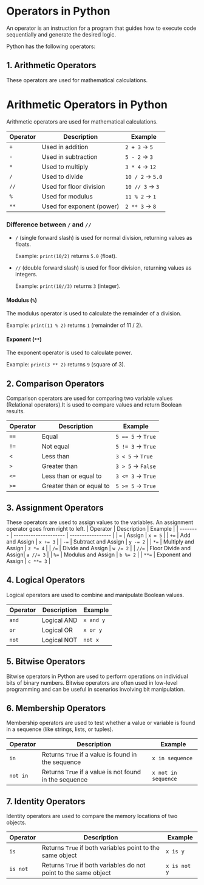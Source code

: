 # Operators in Python

An operator is an instruction for a program that guides how to execute code sequentially and generate the desired logic.

Python has the following operators:

## 1. Arithmetic Operators

These operators are used for mathematical calculations.

# Arithmetic Operators in Python

Arithmetic operators are used for mathematical calculations.

| Operator | Description                | Example                   |
| -------- | -------------------------- | ------------------------- |
| `+`      | Used in addition           | `2 + 3` → `5`             |
| `-`      | Used in subtraction        | `5 - 2` → `3`             |
| `*`      | Used to multiply           | `3 * 4` → `12`            |
| `/`      | Used to divide             | `10 / 2` → `5.0`          |
| `//`     | Used for floor division    | `10 // 3` → `3`           |
| `%`      | Used for modulus           | `11 % 2` → `1`            |
| `**`     | Used for exponent (power)  | `2 ** 3` → `8`            |

### Difference between `/` and `//`

- `/` (single forward slash) is used for normal division, returning values as floats.
  
  Example: `print(10/2)` returns `5.0` (float).

- `//` (double forward slash) is used for floor division, returning values as integers.
  
  Example: `print(10//3)` returns `3` (integer).

#### Modulus (`%`)

The modulus operator is used to calculate the remainder of a division.

Example: `print(11 % 2)` returns `1` (remainder of 11 / 2).

#### Exponent (`**`)

The exponent operator is used to calculate power.

Example: `print(3 ** 2)` returns `9` (square of 3).



## 2. Comparison Operators

Comparison operators are used for comparing two variable values (Relational operators).It is used to compare values and return Boolean results.

| Operator | Description             | Example         |
| -------- | ----------------------- | --------------- |
| `==`     | Equal                   | `5 == 5` → `True`|
| `!=`     | Not equal               | `5 != 3` → `True`|
| `<`      | Less than               | `3 < 5` → `True` |
| `>`      | Greater than            | `3 > 5` → `False`|
| `<=`     | Less than or equal to   | `3 <= 3` → `True`|
| `>=`     | Greater than or equal to| `5 >= 5` → `True`|



## 3. Assignment Operators
These operators are used to assign values to the variables. An assignment operator goes from right to left.
| Operator | Description           | Example           |
| -------- | --------------------- | ----------------- |
| `=`      | Assign                | `x = 5`           |
| `+=`     | Add and Assign        | `x += 3`          |
| `-=`     | Subtract and Assign   | `y -= 2`          |
| `*=`     | Multiply and Assign   | `z *= 4`          |
| `/=`     | Divide and Assign     | `w /= 2`          |
| `//=`    | Floor Divide and Assign| `a //= 3`        |
| `%=`     | Modulus and Assign    | `b %= 2`          |
| `**=`    | Exponent and Assign   | `c **= 3`         |


## 4. Logical Operators
Logical operators are used to combine and manipulate Boolean values.

| Operator | Description       | Example             |
| -------- | ----------------- | ------------------- |
| `and`    | Logical AND       | `x and y`           |
| `or`     | Logical OR        | `x or y`            |
| `not`    | Logical NOT       | `not x`             |


## 5. Bitwise Operators
Bitwise operators in Python are used to perform operations on individual bits of binary numbers. Bitwise operators are often used in low-level programming and can be useful in scenarios involving bit manipulation.

## 6. Membership Operators
Membership operators are used to test whether a value or variable is found in a sequence (like strings, lists, or tuples).

| Operator | Description            | Example                |
| -------- | ---------------------- | ---------------------- |
| `in`     | Returns `True` if a value is found in the sequence | `x in sequence` |
| `not in` | Returns `True` if a value is not found in the sequence | `x not in sequence` |


## 7. Identity Operators
Identity operators are used to compare the memory locations of two objects.

| Operator | Description               | Example                |
| -------- | ------------------------- | ---------------------- |
| `is`     | Returns `True` if both variables point to the same object | `x is y` |
| `is not` | Returns `True` if both variables do not point to the same object | `x is not y` |


